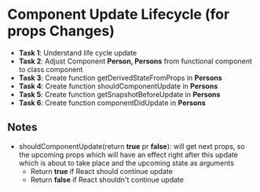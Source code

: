 # Component Update Lifecycle (for props Changes)

- **Task 1**: Understand life cycle update
- **Task 2**: Adjust Component **Person, Persons** from functional component to class component
- **Task 3**: Create function getDerivedStateFromProps in **Persons**
- **Task 4**: Create function shouldComponentUpdate in **Persons**
- **Task 5**: Create function getSnapshotBeforeUpdate in **Persons**
- **Task 6**: Create function componentDidUpdate in **Persons**

## Notes

- shouldComponentUpdate(return **true** pr **false**): will get next props, so the upcoming props which will have an effect right after this update which is about to take place and the upcoming state as arguments
  - Return **true** if React should continue update
  - Return **false** if React shouldn't continue update
